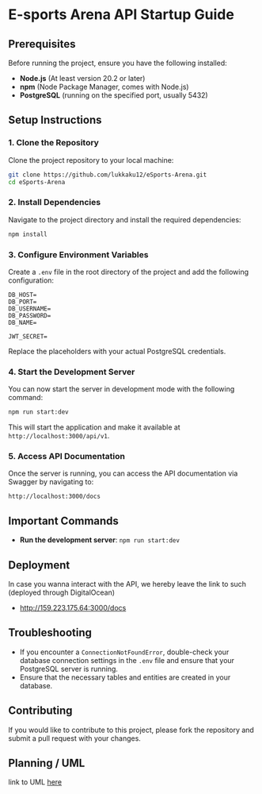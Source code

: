 
# E-sports Arena API Startup Guide

## Prerequisites

Before running the project, ensure you have the following installed:

- **Node.js** (At least version 20.2 or later)
- **npm** (Node Package Manager, comes with Node.js)
- **PostgreSQL** (running on the specified port, usually 5432)

## Setup Instructions

### 1. Clone the Repository

Clone the project repository to your local machine:

```bash
git clone https://github.com/lukkaku12/eSports-Arena.git
cd eSports-Arena
```

### 2. Install Dependencies

Navigate to the project directory and install the required dependencies:

```bash
npm install
```

### 3. Configure Environment Variables

Create a `.env` file in the root directory of the project and add the following configuration:

```plaintext
DB_HOST=
DB_PORT=
DB_USERNAME=
DB_PASSWORD=
DB_NAME=

JWT_SECRET=
```

Replace the placeholders with your actual PostgreSQL credentials.

### 4. Start the Development Server

You can now start the server in development mode with the following command:

```bash
npm run start:dev
```

This will start the application and make it available at `http://localhost:3000/api/v1`.

### 5. Access API Documentation

Once the server is running, you can access the API documentation via Swagger by navigating to:

```
http://localhost:3000/docs
```

## Important Commands

- **Run the development server**: `npm run start:dev`

## Deployment

 In case you wanna interact with the API, we hereby leave the link to such (deployed through DigitalOcean)

- http://159.223.175.64:3000/docs

## Troubleshooting

- If you encounter a `ConnectionNotFoundError`, double-check your database connection settings in the `.env` file and ensure that your PostgreSQL server is running.
- Ensure that the necessary tables and entities are created in your database.

## Contributing

If you would like to contribute to this project, please fork the repository and submit a pull request with your changes.

## Planning / UML

link to UML [here](https://lucid.app/lucidchart/4367ae5b-ce67-4a28-a522-303927323c90/edit?viewport_loc=180%2C-341%2C2815%2C1429%2C0_0&invitationId=inv_b5e7d8fe-915a-4f76-bea2-b3f1bb493fc1)



